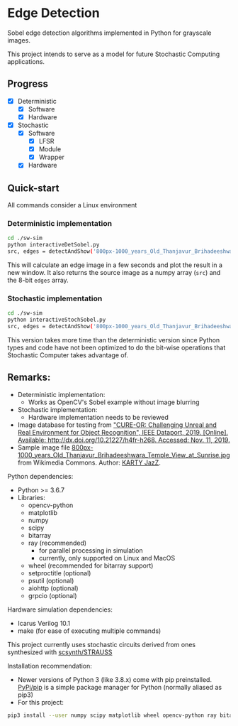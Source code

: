 # Edge Detection

Sobel edge detection algorithms implemented in Python for grayscale images.

This project intends to serve as a model for future Stochastic Computing applications.

## Progress
- [x] Deterministic
  - [x] Software
  - [x] Hardware
- [x] Stochastic
  - [x] Software
    - [x] LFSR
    - [x] Module
    - [x] Wrapper
  - [x] Hardware

## Quick-start
All commands consider a Linux environment
### Deterministic implementation
```bash
cd ./sw-sim
python interactiveDetSobel.py
src, edges = detectAndShow('800px-1000_years_Old_Thanjavur_Brihadeeshwara_Temple_View_at_Sunrise.jpg')
```
This will calculate an edge image in a few seconds and plot the result in a new window. It also returns the source image as a numpy array (`src`) and the 8-bit `edges` array.

### Stochastic implementation
```bash
cd ./sw-sim
python interactiveStochSobel.py
src, edges = detectAndShow('800px-1000_years_Old_Thanjavur_Brihadeeshwara_Temple_View_at_Sunrise.jpg')
```
This version takes more time than the deterministic version since Python types and code have not been optimized to do the bit-wise operations that Stochastic Computer takes advantage of.

## Remarks:
* Deterministic implementation:
	* Works as OpenCV's Sobel example without image blurring
* Stochastic implementation:
  * Hardware implementation needs to be reviewed
* Image database for testing from ["CURE-OR: Challenging Unreal and Real Environment for Object Recognition", IEEE Dataport, 2019. [Online]. Available: http://dx.doi.org/10.21227/h4fr-h268. Accessed: Nov. 11, 2019.](https://ieee-dataport.org/open-access/cure-or-challenging-unreal-and-real-environment-object-recognition)
* Sample image file [800px-1000_years_Old_Thanjavur_Brihadeeshwara_Temple_View_at_Sunrise.jpg](https://commons.wikimedia.org/wiki/File:1000_years_Old_Thanjavur_Brihadeeshwara_Temple_View_at_Sunrise.jpg) from Wikimedia Commons. Author: [KARTY JazZ](https://commons.wikimedia.org/wiki/User:KARTY_JazZ).

Python dependencies:
* Python >= 3.6.7
* Libraries:
  * opencv-python
  * matplotlib
  * numpy
  * scipy
  * bitarray
  * ray (recommended)
    * for parallel processing in simulation
    * currently, only supported on Linux and MacOS
  * wheel (recommended for bitarray support)
  * setproctitle (optional)
  * psutil (optional)
  * aiohttp (optional)
  * grpcio (optional)

Hardware simulation dependencies:
* Icarus Verilog 10.1
* make (for ease of executing multiple commands)

This project currently uses stochastic circuits derived from ones synthesized with [scsynth/STRAUSS](https://github.com/arminalaghi/scsynth)

Installation recommendation:
* Newer versions of Python 3 (like 3.8.x) come with pip preinstalled. [PyPi/pip](https://pypi.org/) is a simple package manager for Python (normally aliased as pip3)
* For this project:
```bash
pip3 install --user numpy scipy matplotlib wheel opencv-python ray bitarray setproctitle psutil aiohttp grpcio
```

